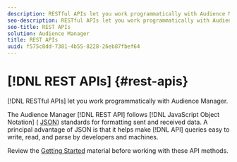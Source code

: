 ```yaml
---
description: RESTful APIs let you work programmatically with Audience Manager.
seo-description: RESTful APIs let you work programmatically with Audience Manager.
seo-title: REST APIs
solution: Audience Manager
title: REST APIs
uuid: f575c8dd-7381-4b55-8228-26eb87fbef64
---
```


# [!DNL REST APIs] {#rest-apis}

[!DNL RESTful APIs] let you work programmatically with Audience Manager.

The Audience Manager [!DNL REST API] follows [!DNL JavaScript Object Notation] ( [JSON](https://www.json.org/)) standards for formatting sent and received data. A principal advantage of JSON is that it helps make [!DNL API] queries easy to write, read, and parse by developers and machines.

Review the [Getting Started](../../api/rest-api-main/aam-api-getting-started.md#getting-started-with-rest-apis) material before working with these API methods.